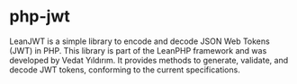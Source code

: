 # php-jwt
LeanJWT is a simple library to encode and decode JSON Web Tokens (JWT) in PHP. This library is part of the LeanPHP framework and was developed by Vedat Yıldırım. It provides methods to generate, validate, and decode JWT tokens, conforming to the current specifications. 
